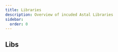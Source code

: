 ```yaml
---
title: Libraries
description: Overview of incuded Astal Libraries
sidebar:
  order: 0
---
```


## Libs
